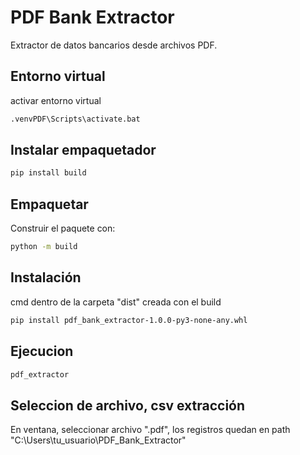 # PDF Bank Extractor

Extractor de datos bancarios desde archivos PDF.

## Entorno virtual

activar entorno virtual

```bash
.venvPDF\Scripts\activate.bat
```
## Instalar empaquetador

```bash
pip install build
```

## Empaquetar

Construir el paquete con:

```bash
python -m build
```

## Instalación

cmd dentro de la carpeta "dist" creada con el build

```bash
pip install pdf_bank_extractor-1.0.0-py3-none-any.whl
```

## Ejecucion

```bash
pdf_extractor
```

## Seleccion de archivo, csv extracción

En ventana, seleccionar archivo ".pdf", los registros quedan en path "C:\Users\tu_usuario\PDF_Bank_Extractor"